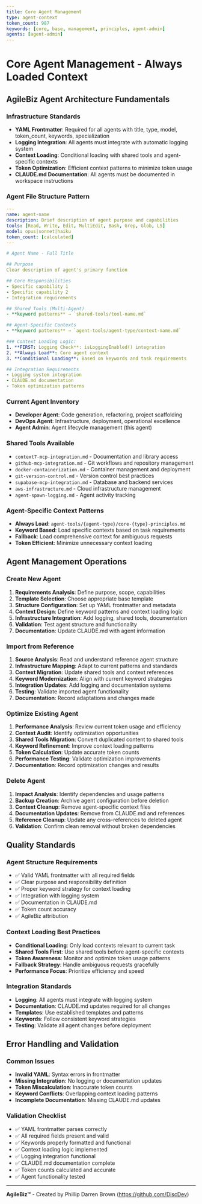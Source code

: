 ```yaml
---
title: Core Agent Management
type: agent-context
token_count: 987
keywords: [core, base, management, principles, agent-admin]
agents: [agent-admin]
---
```


# Core Agent Management - Always Loaded Context

## AgileBiz Agent Architecture Fundamentals

### Infrastructure Standards
- **YAML Frontmatter**: Required for all agents with title, type, model, token_count, keywords, specialization
- **Logging Integration**: All agents must integrate with automatic logging system
- **Context Loading**: Conditional loading with shared tools and agent-specific contexts
- **Token Optimization**: Efficient context patterns to minimize token usage
- **CLAUDE.md Documentation**: All agents must be documented in workspace instructions

### Agent File Structure Pattern
```yaml
---
name: agent-name
description: Brief description of agent purpose and capabilities
tools: [Read, Write, Edit, MultiEdit, Bash, Grep, Glob, LS]
model: opus|sonnet|haiku
token_count: [calculated]
---

# Agent Name - Full Title

## Purpose
Clear description of agent's primary function

## Core Responsibilities
- Specific capability 1
- Specific capability 2
- Integration requirements

## Shared Tools (Multi-Agent)
- **keyword patterns** → `shared-tools/tool-name.md`

## Agent-Specific Contexts
- **keyword patterns** → `agent-tools/agent-type/context-name.md`

### Context Loading Logic:
1. **FIRST: Logging Check**: isLoggingEnabled() integration
2. **Always Load**: Core agent context
3. **Conditional Loading**: Based on keywords and task requirements

## Integration Requirements
- Logging system integration
- CLAUDE.md documentation
- Token optimization patterns
```

### Current Agent Inventory
- **Developer Agent**: Code generation, refactoring, project scaffolding
- **DevOps Agent**: Infrastructure, deployment, operational excellence
- **Agent Admin**: Agent lifecycle management (this agent)

### Shared Tools Available
- `context7-mcp-integration.md` - Documentation and library access
- `github-mcp-integration.md` - Git workflows and repository management
- `docker-containerization.md` - Container management and deployment
- `git-version-control.md` - Version control best practices
- `supabase-mcp-integration.md` - Database and backend services
- `aws-infrastructure.md` - Cloud infrastructure management
- `agent-spawn-logging.md` - Agent activity tracking

### Agent-Specific Context Patterns
- **Always Load**: `agent-tools/{agent-type}/core-{type}-principles.md`
- **Keyword Based**: Load specific contexts based on task requirements
- **Fallback**: Load comprehensive context for ambiguous requests
- **Token Efficient**: Minimize unnecessary context loading

## Agent Management Operations

### Create New Agent
1. **Requirements Analysis**: Define purpose, scope, capabilities
2. **Template Selection**: Choose appropriate base template
3. **Structure Configuration**: Set up YAML frontmatter and metadata
4. **Context Design**: Define keyword patterns and context loading logic
5. **Infrastructure Integration**: Add logging, shared tools, documentation
6. **Validation**: Test agent structure and functionality
7. **Documentation**: Update CLAUDE.md with agent information

### Import from Reference
1. **Source Analysis**: Read and understand reference agent structure
2. **Infrastructure Mapping**: Adapt to current patterns and standards
3. **Context Migration**: Update shared tools and context references
4. **Keyword Modernization**: Align with current keyword strategies
5. **Integration Updates**: Add logging and documentation systems
6. **Testing**: Validate imported agent functionality
7. **Documentation**: Record adaptations and changes made

### Optimize Existing Agent
1. **Performance Analysis**: Review current token usage and efficiency
2. **Context Audit**: Identify optimization opportunities
3. **Shared Tools Migration**: Convert duplicated content to shared tools
4. **Keyword Refinement**: Improve context loading patterns
5. **Token Calculation**: Update accurate token counts
6. **Performance Testing**: Validate optimization improvements
7. **Documentation**: Record optimization changes and results

### Delete Agent
1. **Impact Analysis**: Identify dependencies and usage patterns
2. **Backup Creation**: Archive agent configuration before deletion
3. **Context Cleanup**: Remove agent-specific context files
4. **Documentation Updates**: Remove from CLAUDE.md and references
5. **Reference Cleanup**: Update any cross-references to deleted agent
6. **Validation**: Confirm clean removal without broken dependencies

## Quality Standards

### Agent Structure Requirements
- ✅ Valid YAML frontmatter with all required fields
- ✅ Clear purpose and responsibility definition
- ✅ Proper keyword strategy for context loading
- ✅ Integration with logging system
- ✅ Documentation in CLAUDE.md
- ✅ Token count accuracy
- ✅ AgileBiz attribution

### Context Loading Best Practices
- **Conditional Loading**: Only load contexts relevant to current task
- **Shared Tools First**: Use shared tools before agent-specific contexts
- **Token Awareness**: Monitor and optimize token usage patterns
- **Fallback Strategy**: Handle ambiguous requests gracefully
- **Performance Focus**: Prioritize efficiency and speed

### Integration Standards
- **Logging**: All agents must integrate with logging system
- **Documentation**: CLAUDE.md updates required for all changes
- **Templates**: Use established templates and patterns
- **Keywords**: Follow consistent keyword strategies
- **Testing**: Validate all agent changes before deployment

## Error Handling and Validation

### Common Issues
- **Invalid YAML**: Syntax errors in frontmatter
- **Missing Integration**: No logging or documentation updates
- **Token Miscalculation**: Inaccurate token counts
- **Keyword Conflicts**: Overlapping context loading patterns
- **Incomplete Documentation**: Missing CLAUDE.md updates

### Validation Checklist
- ✅ YAML frontmatter parses correctly
- ✅ All required fields present and valid
- ✅ Keywords properly formatted and functional
- ✅ Context loading logic implemented
- ✅ Logging integration functional
- ✅ CLAUDE.md documentation complete
- ✅ Token counts calculated and accurate
- ✅ Agent functionality tested

---

**AgileBiz™** - Created by Phillip Darren Brown (https://github.com/DiscDev)